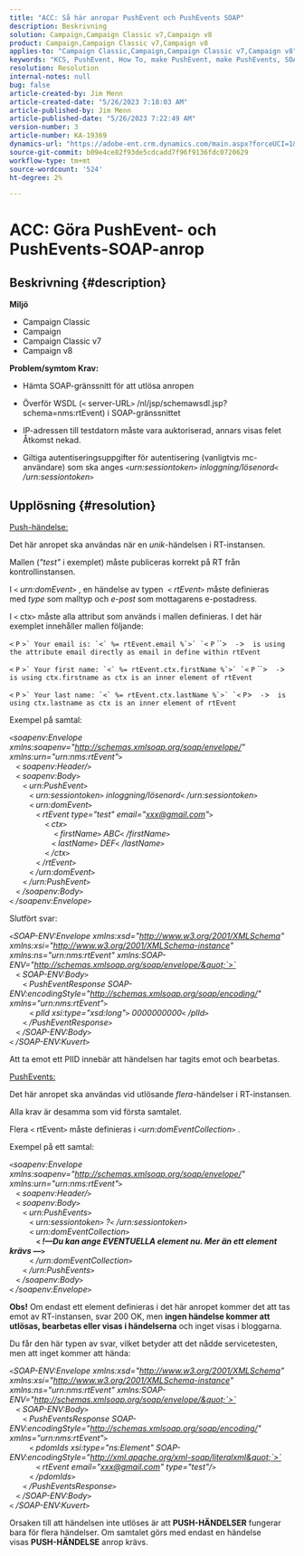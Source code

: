 ```yaml
---
title: "ACC: Så här anropar PushEvent och PushEvents SOAP"
description: Beskrivning
solution: Campaign,Campaign Classic v7,Campaign v8
product: Campaign,Campaign Classic v7,Campaign v8
applies-to: "Campaign Classic,Campaign,Campaign Classic v7,Campaign v8"
keywords: "KCS, PushEvent, How To, make PushEvent, make PushEvents, SOAP call, ACC, Adobe Campaign, Adobe Campaign Classic"
resolution: Resolution
internal-notes: null
bug: false
article-created-by: Jim Menn
article-created-date: "5/26/2023 7:18:03 AM"
article-published-by: Jim Menn
article-published-date: "5/26/2023 7:22:49 AM"
version-number: 3
article-number: KA-19369
dynamics-url: "https://adobe-ent.crm.dynamics.com/main.aspx?forceUCI=1&pagetype=entityrecord&etn=knowledgearticle&id=99a8ab72-95fb-ed11-8849-6045bd006e5a"
source-git-commit: b09e4ce82f93de5cdcadd7f96f9136fdc0720629
workflow-type: tm+mt
source-wordcount: '524'
ht-degree: 2%

---
```


# ACC: Göra PushEvent- och PushEvents-SOAP-anrop

## Beskrivning {#description}

<b>Miljö</b>
- Campaign Classic
- Campaign
- Campaign Classic v7
- Campaign v8



<b>Problem/symtom </b>
<b>Krav:</b>

- Hämta SOAP-gränssnitt för att utlösa anropen

- Överför WSDL (`<` server-URL`>` /nl/jsp/schemawsdl.jsp?schema=nms:rtEvent) i SOAP-gränssnittet

- IP-adressen till testdatorn måste vara auktoriserad, annars visas felet Åtkomst nekad.

- Giltiga autentiseringsuppgifter för autentisering (vanligtvis mc-användare) som ska anges *`<`urn:sessiontoken`>` inloggning/lösenord`<` /urn:sessiontoken`>`*




## Upplösning {#resolution}


<u>Push-händelse:</u>

Det här anropet ska användas när en *unik*-händelsen i RT-instansen.

Mallen (*&quot;test&quot;* i exemplet) måste publiceras korrekt på RT från kontrollinstansen.

I `<` *urn:domEvent*`>` , en händelse av typen  `<` *rtEvent*`>`  måste definieras med *type* som malltyp och *e-post* som mottagarens e-postadress.

I `<` ctx`>` måste alla attribut som används i mallen definieras. I det här exemplet innehåller mallen följande:

``<`` `P` ``>` Your email is: `<` %= rtEvent.email %`>` `<`` `P` ``>`  -`>`  is using the attribute email directly as email in define within rtEvent`

``<`` `P` ``>` Your first name: `<` %= rtEvent.ctx.firstName %`>` `<`` `P` ``>`  -`>`  is using ctx.firstname as ctx is an inner element of rtEvent`

``<`` `P` ``>` Your last name: `<` %= rtEvent.ctx.lastName %`>` `<`` `P`>`  -`>`  is using ctx.lastname as ctx is an inner element of rtEvent`

Exempel på samtal:

*`<`soapenv:Envelope xmlns:soapenv=&quot;http://schemas.xmlsoap.org/soap/envelope/&quot; xmlns:urn=&quot;urn:nms:rtEvent&quot;`>`
<br>   `<` soapenv:Header/`>`
<br>   `<` soapenv:Body`>`
<br>      `<` urn:PushEvent`>`
<br>         `<` urn:sessiontoken`>` inloggning/lösenord`<` /urn:sessiontoken`>`
<br>         `<` urn:domEvent`>`
<br>            `<` rtEvent type=&quot;test&quot; email=&quot;xxx@gmail.com&quot;`>`  
<br>                `<` ctx`>`
<br>                    `<` firstName`>` ABC`<` /firstName`>`
<br>                   `<` lastName`>` DEF`<` /lastName`>`
<br>                `<` /ctx`>`
<br>            `<` /rtEvent`>`
<br>         `<` /urn:domEvent`>`
<br>      `<` /urn:PushEvent`>`
<br>   `<` /soapenv:Body`>`
<br>`<` /soapenv:Envelope`>`*

Slutfört svar:

*`<`SOAP-ENV:Envelope xmlns:xsd=&quot;http://www.w3.org/2001/XMLSchema&quot; xmlns:xsi=&quot;http://www.w3.org/2001/XMLSchema-instance&quot; xmlns:ns=&quot;urn:nms:rtEvent&quot; xmlns:SOAP-ENV=&quot;http://schemas.xmlsoap.org/soap/envelope/&quot;`>`
<br>   `<` SOAP-ENV:Body`>`
<br>      `<` PushEventResponse SOAP-ENV:encodingStyle=&quot;http://schemas.xmlsoap.org/soap/encoding/&quot; xmlns=&quot;urn:nms:rtEvent&quot;`>`
<br>         `<` plId xsi:type=&quot;xsd:long&quot;`>` 0000000000`<` /plId`>`
<br>      `<` /PushEventResponse`>`
<br>   `<` /SOAP-ENV:Body`>`
<br>`<` /SOAP-ENV:Kuvert`>`*

Att ta emot ett PIID innebär att händelsen har tagits emot och bearbetas.



<u>PushEvents:</u>

Det här anropet ska användas vid utlösande *flera*-händelser i RT-instansen.

Alla krav är desamma som vid första samtalet.

Flera `<` rtEvent`>`  måste definieras i *`<`urn:domEventCollection`>` .*



Exempel på ett samtal:

*`<`soapenv:Envelope xmlns:soapenv=&quot;http://schemas.xmlsoap.org/soap/envelope/&quot; xmlns:urn=&quot;urn:nms:rtEvent&quot;`>`
<br>   `<` soapenv:Header/`>`
<br>   `<` soapenv:Body`>`
<br>      `<` urn:PushEvents`>`
<br>         `<` urn:sessiontoken`>` ?`<` /urn:sessiontoken`>`
<br>         `<` urn:domEventCollection`>`
<br>            <b>`<` !—Du kan ange EVENTUELLA element nu. Mer än ett element krävs —`>` </b>
<br>         `<` /urn:domEventCollection`>`
<br>      `<` /urn:PushEvents`>`
<br>   `<` /soapenv:Body`>`
<br>`<` /soapenv:Envelope`>`*

<b>Obs!</b> Om endast ett element definieras i det här anropet kommer det att tas emot av RT-instansen, svar 200 OK, men <b>ingen händelse kommer att utlösas, bearbetas eller visas i händelserna</b> och inget visas i bloggarna.

Du får den här typen av svar, vilket betyder att det nådde servicetesten, men att inget kommer att hända:

*`<`SOAP-ENV:Envelope xmlns:xsd=&quot;http://www.w3.org/2001/XMLSchema&quot; xmlns:xsi=&quot;http://www.w3.org/2001/XMLSchema-instance&quot; xmlns:ns=&quot;urn:nms:rtEvent&quot; xmlns:SOAP-ENV=&quot;http://schemas.xmlsoap.org/soap/envelope/&quot;`>`
<br>   `<` SOAP-ENV:Body`>`
<br>      `<` PushEventsResponse SOAP-ENV:encodingStyle=&quot;http://schemas.xmlsoap.org/soap/encoding/&quot; xmlns=&quot;urn:nms:rtEvent&quot;`>`
<br>         `<` pdomIds xsi:type=&quot;ns:Element&quot; SOAP-ENV:encodingStyle=&quot;http://xml.apache.org/xml-soap/literalxml&quot;`>`
<br>            `<` rtEvent email=&quot;xxx@gmail.com&quot; type=&quot;test&quot;/`>`
<br>         `<` /pdomIds`>`
<br>      `<` /PushEventsResponse`>`
<br>   `<` /SOAP-ENV:Body`>`
<br>`<` /SOAP-ENV:Kuvert`>`*

Orsaken till att händelsen inte utlöses är att <b>PUSH-HÄNDELSER</b> fungerar bara för flera händelser. Om samtalet görs med endast en händelse visas <b>PUSH-HÄNDELSE</b> anrop krävs.
